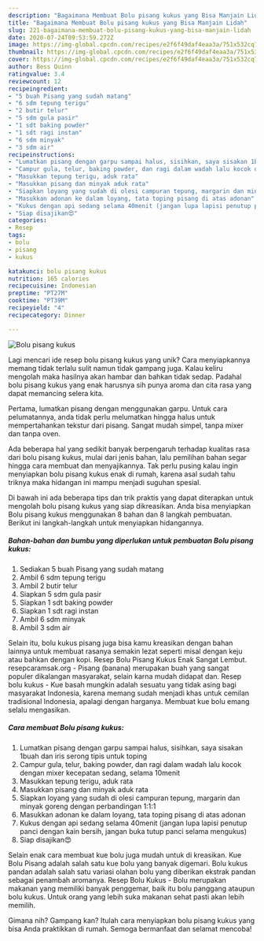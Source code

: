 ```yaml
---
description: "Bagaimana Membuat Bolu pisang kukus yang Bisa Manjain Lidah"
title: "Bagaimana Membuat Bolu pisang kukus yang Bisa Manjain Lidah"
slug: 221-bagaimana-membuat-bolu-pisang-kukus-yang-bisa-manjain-lidah
date: 2020-07-24T09:53:59.272Z
image: https://img-global.cpcdn.com/recipes/e2f6f49daf4eaa3a/751x532cq70/bolu-pisang-kukus-foto-resep-utama.jpg
thumbnail: https://img-global.cpcdn.com/recipes/e2f6f49daf4eaa3a/751x532cq70/bolu-pisang-kukus-foto-resep-utama.jpg
cover: https://img-global.cpcdn.com/recipes/e2f6f49daf4eaa3a/751x532cq70/bolu-pisang-kukus-foto-resep-utama.jpg
author: Bess Quinn
ratingvalue: 3.4
reviewcount: 12
recipeingredient:
- "5 buah Pisang yang sudah matang"
- "6 sdm tepung terigu"
- "2 butir telur"
- "5 sdm gula pasir"
- "1 sdt baking powder"
- "1 sdt ragi instan"
- "6 sdm minyak"
- "3 sdm air"
recipeinstructions:
- "Lumatkan pisang dengan garpu sampai halus, sisihkan, saya sisakan 1buah dan iris serong tipis untuk toping"
- "Campur gula, telur, baking powder, dan ragi dalam wadah lalu kocok dengan mixer kecepatan sedang, selama 10menit"
- "Masukkan tepung terigu, aduk rata"
- "Masukkan pisang dan minyak aduk rata"
- "Siapkan loyang yang sudah di olesi campuran tepung, margarin dan minyak goreng dengan perbandingan 1:1:1"
- "Masukkan adonan ke dalam loyang, tata toping pisang di atas adonan"
- "Kukus dengan api sedang selama 40menit (jangan lupa lapisi penutup panci dengan kain bersih, jangan buka tutup panci selama mengukus)"
- "Siap disajikan😍"
categories:
- Resep
tags:
- bolu
- pisang
- kukus

katakunci: bolu pisang kukus 
nutrition: 165 calories
recipecuisine: Indonesian
preptime: "PT27M"
cooktime: "PT39M"
recipeyield: "4"
recipecategory: Dinner

---
```



![Bolu pisang kukus](https://img-global.cpcdn.com/recipes/e2f6f49daf4eaa3a/751x532cq70/bolu-pisang-kukus-foto-resep-utama.jpg)

Lagi mencari ide resep bolu pisang kukus yang unik? Cara menyiapkannya memang tidak terlalu sulit namun tidak gampang juga. Kalau keliru mengolah maka hasilnya akan hambar dan bahkan tidak sedap. Padahal bolu pisang kukus yang enak harusnya sih punya aroma dan cita rasa yang dapat memancing selera kita.

Pertama, lumatkan pisang dengan menggunakan garpu. Untuk cara pelumatannya, anda tidak perlu melumatkan hingga halus untuk mempertahankan tekstur dari pisang. Sangat mudah simpel, tanpa mixer dan tanpa oven.

Ada beberapa hal yang sedikit banyak berpengaruh terhadap kualitas rasa dari bolu pisang kukus, mulai dari jenis bahan, lalu pemilihan bahan segar hingga cara membuat dan menyajikannya. Tak perlu pusing kalau ingin menyiapkan bolu pisang kukus enak di rumah, karena asal sudah tahu triknya maka hidangan ini mampu menjadi suguhan spesial.


Di bawah ini ada beberapa tips dan trik praktis yang dapat diterapkan untuk mengolah bolu pisang kukus yang siap dikreasikan. Anda bisa menyiapkan Bolu pisang kukus menggunakan 8 bahan dan 8 langkah pembuatan. Berikut ini langkah-langkah untuk menyiapkan hidangannya.

<!--inarticleads1-->

##### Bahan-bahan dan bumbu yang diperlukan untuk pembuatan Bolu pisang kukus:

1. Sediakan 5 buah Pisang yang sudah matang
1. Ambil 6 sdm tepung terigu
1. Ambil 2 butir telur
1. Siapkan 5 sdm gula pasir
1. Siapkan 1 sdt baking powder
1. Siapkan 1 sdt ragi instan
1. Ambil 6 sdm minyak
1. Ambil 3 sdm air


Selain itu, bolu kukus pisang juga bisa kamu kreasikan dengan bahan lainnya untuk membuat rasanya semakin lezat seperti misal dengan keju atau bahkan dengan kopi. Resep Bolu Pisang Kukus Enak Sangat Lembut. resepcaramsak.org - Pisang (banana) merupakan buah yang sangat populer dikalangan masyarakat, selain karna mudah didapat dan. Resep bolu kukus - Kue basah mungkin adalah sesuatu yang tidak asing bagi masyarakat Indonesia, karena memang sudah menjadi khas untuk cemilan tradisional Indonesia, apalagi dengan harganya. Membuat kue bolu emang selalu mengasikan. 

<!--inarticleads2-->

##### Cara membuat Bolu pisang kukus:

1. Lumatkan pisang dengan garpu sampai halus, sisihkan, saya sisakan 1buah dan iris serong tipis untuk toping
1. Campur gula, telur, baking powder, dan ragi dalam wadah lalu kocok dengan mixer kecepatan sedang, selama 10menit
1. Masukkan tepung terigu, aduk rata
1. Masukkan pisang dan minyak aduk rata
1. Siapkan loyang yang sudah di olesi campuran tepung, margarin dan minyak goreng dengan perbandingan 1:1:1
1. Masukkan adonan ke dalam loyang, tata toping pisang di atas adonan
1. Kukus dengan api sedang selama 40menit (jangan lupa lapisi penutup panci dengan kain bersih, jangan buka tutup panci selama mengukus)
1. Siap disajikan😍


Selain enak cara membuat kue bolu juga mudah untuk di kreasikan. Kue Bolu Pisang adalah salah satu kue bolu yang banyak digemari. Bolu kukus pandan adalah salah satu variasi olahan bolu yang diberikan ekstrak pandan sebagai penambah aromanya. Resep Bolu Kukus - Bolu merupakan makanan yang memiliki banyak penggemar, baik itu bolu panggang ataupun bolu kukus. Untuk orang yang lebih suka makanan sehat pasti akan lebih memilih. 

Gimana nih? Gampang kan? Itulah cara menyiapkan bolu pisang kukus yang bisa Anda praktikkan di rumah. Semoga bermanfaat dan selamat mencoba!
